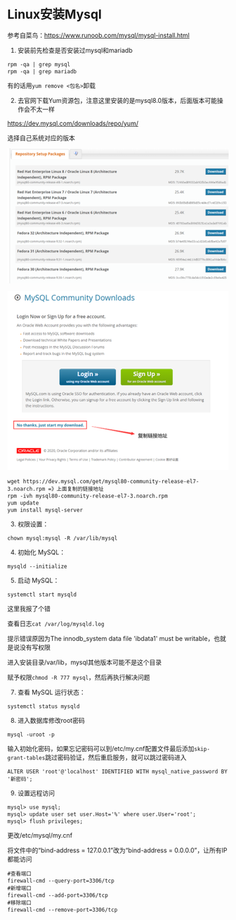 # Linux安装Mysql

参考自菜鸟：https://www.runoob.com/mysql/mysql-install.html

1. 安装前先检查是否安装过mysql和mariadb

```
rpm -qa | grep mysql
rpm -qa | grep mariadb
```

有的话用`yum remove <包名>`卸载

2. 去官网下载Yum资源包，注意这里安装的是mysql8.0版本，后面版本可能操作会不太一样

https://dev.mysql.com/downloads/repo/yum/

选择自己系统对应的版本

![image-20200806145200637](Linux安装Mysql.assets/image-20200806145200637.png)

![image-20200806145311724](Linux安装Mysql.assets/image-20200806145311724.png)

```shell
wget https://dev.mysql.com/get/mysql80-community-release-el7-3.noarch.rpm =》上面复制的链接地址
rpm -ivh mysql80-community-release-el7-3.noarch.rpm
yum update
yum install mysql-server
```

3. 权限设置：

```
chown mysql:mysql -R /var/lib/mysql
```

4. 初始化 MySQL：

```
mysqld --initialize
```

5. 启动 MySQL：

```
systemctl start mysqld
```

这里我报了个错

查看日志`cat /var/log/mysqld.log`

提示错误原因为The innodb_system data file 'ibdata1' must be writable，也就是说没有写权限

进入安装目录/var/lib，mysql其他版本可能不是这个目录

赋予权限`chmod -R 777 mysql`，然后再执行解决问题

7. 查看 MySQL 运行状态：

```
systemctl status mysqld
```

8. 进入数据库修改root密码

```
mysql -uroot -p
```

输入初始化密码，如果忘记密码可以到/etc/my.cnf配置文件最后添加`skip-grant-tables`跳过密码验证，然后重启服务，就可以跳过密码进入

```mysql
ALTER USER 'root'@'localhost' IDENTIFIED WITH mysql_native_password BY '新密码';
```

9. 设置远程访问

```mysql
mysql> use mysql;
mysql> update user set user.Host='%' where user.User='root';
mysql> flush privileges;
```

更改/etc/mysql/my.cnf

将文件中的“bind-address  = 127.0.0.1”改为“bind-address  = 0.0.0.0”，让所有IP都能访问 

```
#查看端口
firewall-cmd --query-port=3306/tcp
#新增端口
firewall-cmd --add-port=3306/tcp
#移除端口
firewall-cmd --remove-port=3306/tcp
```

